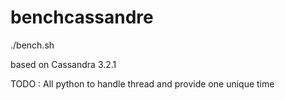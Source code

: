 # benchcassandre

./bench.sh <Number of thread> <IP cassandra> <Number of item to write>

based on Cassandra 3.2.1

TODO : All python to handle thread and provide one unique time 
